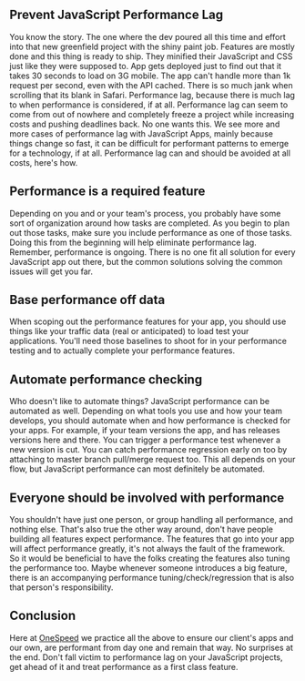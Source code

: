 ## Prevent JavaScript Performance Lag

You know the story. The one where the dev poured all this time and effort into that new greenfield project with the shiny paint job. Features are mostly done and this thing is ready to ship. They minified their JavaScript and CSS just like they were supposed to. App gets deployed just to find out that it takes 30 seconds to load on 3G mobile. The app can't handle more than 1k request per second, even with the API cached. There is so much jank when scrolling that its blank in Safari. Performance lag, because there is much lag to when performance is considered, if at all. Performance lag can seem to come from out of nowhere and completely freeze a project while increasing costs and pushing deadlines back. No one wants this. We see more and more cases of performance lag with JavaScript Apps, mainly because things change so fast, it can be difficult for performant patterns to emerge for a technology, if at all. Performance lag can and should be avoided at all costs, here's how.

## Performance is a required feature
Depending on you and or your team's process, you probably have some sort of organization around how tasks are completed. As you begin to plan out those tasks, make sure you include performance as one of those tasks. Doing this from the beginning will help eliminate performance lag. Remember, performance is ongoing. There is no one fit all solution for every JavaScript app out there, but the common solutions solving the common issues will get you far.


## Base performance off data
When scoping out the performance features for your app, you should use things like your traffic data (real or anticipated) to load test your applications. You'll need those baselines to shoot for in your performance testing and to actually complete your performance features.


## Automate performance checking
Who doesn't like to automate things? JavaScript performance can be automated as well. Depending on what tools you use and how your team develops, you should automate when and how performance is checked for your apps. For example, if your team versions the app, and has releases versions here and there. You can trigger a performance test whenever a new version is cut. You can catch performance regression early on too by attaching to master branch pull/merge request too. This all depends on your flow, but JavaScript performance can most definitely be automated.


## Everyone should be involved with performance
You shouldn't have just one person, or group handling all performance, and nothing else. That's also true the other way around, don't have people building all features expect performance. The features that go into your app will affect performance greatly, it's not always the fault of the framework. So it would be beneficial to have the folks creating the features also tuning the performance too. Maybe whenever someone introduces a big feature, there is an accompanying performance tuning/check/regression that is also that person's responsibility. 


## Conclusion
Here at [OneSpeed](https://onespeed.io) we practice all the above to ensure our client's apps and our own, are performant from day one and remain that way. No surprises at the end. Don't fall victim to performance lag on your JavaScript projects, get ahead of it and treat performance as a first class feature. 

